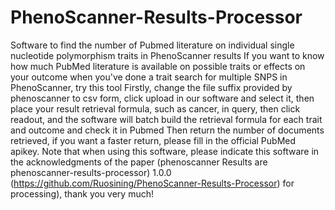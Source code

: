 # PhenoScanner-Results-Processor
Software to find the number of Pubmed literature on individual single nucleotide polymorphism traits in PhenoScanner results
If you want to know how much PubMed literature is available on possible traits or effects on your outcome when you've done a trait search for multiple SNPS in PhenoScanner, try this tool
Firstly, change the file suffix provided by phenoscanner to csv form, click upload in our software and select it, then place your result retrieval formula, such as cancer, in query, then click readout, and the software will batch build the retrieval formula for each trait and outcome and check it in Pubmed Then return the number of documents retrieved, if you want a faster return, please fill in the official PubMed apikey. Note that when using this software, please indicate this software in the acknowledgments of the paper (phenoscanner Results are phenoscanner-results-processor) 1.0.0 (https://github.com/Ruosining/PhenoScanner-Results-Processor) for processing), thank you very much!
